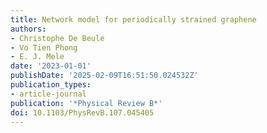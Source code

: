 ```yaml
---
title: Network model for periodically strained graphene
authors:
- Christophe De Beule
- Vo Tien Phong
- E. J. Mele
date: '2023-01-01'
publishDate: '2025-02-09T16:51:50.024532Z'
publication_types:
- article-journal
publication: '*Physical Review B*'
doi: 10.1103/PhysRevB.107.045405
---
```

